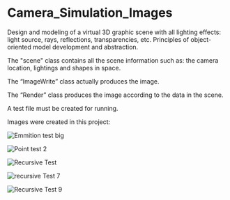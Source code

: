 # Camera_Simulation_Images
Design and modeling of a virtual 3D graphic scene with all lighting effects: light source, rays, reflections, transparencies, etc. 
Principles of object-oriented model development and abstraction.

The "scene" class contains all the scene information such as: the camera location, lightings and shapes in space.

The “ImageWrite” class actually produces the image.

The “Render” class produces the image according to the data in the scene.

A test file must be created for running.

Images were created in this project:

![Emmition test big](https://user-images.githubusercontent.com/72125926/125192825-5e2af000-e252-11eb-94fc-7eea429a562a.jpg)

![Point test 2](https://user-images.githubusercontent.com/72125926/125192740-0a200b80-e252-11eb-808a-fc3e004e36ee.jpg)

![Recursive Test](https://user-images.githubusercontent.com/72125926/125192742-1015ec80-e252-11eb-880e-08b49e9f9bde.jpg)

![recursive Test 7](https://user-images.githubusercontent.com/72125926/125192754-1a37eb00-e252-11eb-91f8-432f7623deb5.jpg)

![Recursive Test 9](https://user-images.githubusercontent.com/72125926/125192761-202dcc00-e252-11eb-90fd-95672af011db.jpg)


